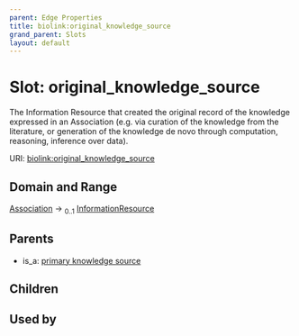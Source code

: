 ```yaml
---
parent: Edge Properties
title: biolink:original_knowledge_source
grand_parent: Slots
layout: default
---
```


# Slot: original_knowledge_source


The Information Resource that created the original record of the knowledge expressed in an Association (e.g. via curation of the knowledge from the literature, or generation of the knowledge de novo through computation, reasoning, inference over data).

URI: [biolink:original_knowledge_source](https://w3id.org/biolink/vocab/original_knowledge_source)

## Domain and Range

[Association](Association.md) ->  <sub>0..1</sub> [InformationResource](InformationResource.md)

## Parents

 *  is_a: [primary knowledge source](primary_knowledge_source.md)

## Children


## Used by

